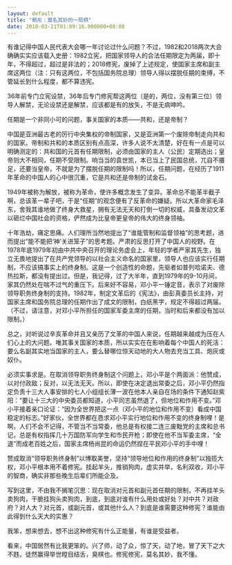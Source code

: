 ```yaml
---
layout: default
title: "鲍彤：莫名其妙的一局棋"
date: 2018-03-21T01:09:16.000000+08:00
---
```


有谁记得中国人民代表大会哪一年讨论过什么问题？不过，1982和2018两次大会确确实实应该载入史册：1982立宪，把国家领导人的合法任期限定为两届，即十年，不得超过，超过是非法的；2018修宪，废掉了上述规定，使国家主席和副主席这两位（注：只有这两位，不包括国务院总理）领导人得以摆脱任期的束缚，不管延长到什么程度，都不算违宪。

36年前专门立宪设禁，36年后专门修宪帮这两位（是的，两位，没有第三位）领导人解禁，无论设禁还是解禁，应该都是有的放矢，不是无病呻吟。

任期是一个非同小可的问题，事关国家的本质——共和，还是帝制？

中国是亚洲最古老的厉行中央集权的帝制国家，又是亚洲第一个废除帝制走向共和的国家。帝制和共和的本质区别有点高深，许多人说不太清楚，好在有一点是可以明确测定的：共和国的元首有任期限制，必须由国家的主人（公民）定期选出；皇帝则大不相同，任期不受限制。响当当的袁世凯，本已当上了民国总统，兀自不餍足，还要当皇帝，不就是为了摆脱任期的限制吗！所以，任期问题，在经历了1911年革命的中国人的心中很沉重，它是共和还是帝制的试金石。

1949年被称为解放，被称为革命，使许多概念发生了变异。革命总不能革半截子啊，总该革一辈子吧，于是“任期”的观念便有了反革命的嫌疑。所以大革命家毛泽东，舍我其谁地做了终身大救星，拥有无法无天和打倒一切的权威，具备发动文革以砸烂中国社会的资格，俨然成为比皇帝更皇帝的伟大的终身领袖。

十年浩劫，痛定思痛。人们理所当然地提出了“谁能管制和监督领袖”的思考题，进而提出“能不能把‘神’关进笼子”的思考题。严肃的反思打开了中国人的视野。在1978年底1979年初由中共中央召开的理论务虚会上，年轻的学者严家其先生，独立无畏地提出了在共产党领导的以社会主义命名的国家里，领导人也应该实行任期制，不应该搞事实上的终身制。这是一个创造性的命题，先驱者如普列哈诺夫、德热拉斯，都没有提出过。但是，我记得，过了大半年，直到1979年的9-10月间，家其仍然处在喘不过气的重压下。后来好不容易，邓小平一锤定音，表示了对废除领导职务终身制的支持。1982年，制定文革后的《宪法》，由彭真委员长主持，对国家主席和国务院总理的任期作出了成文的限制，白纸黑字，规定不得超过两届。（不过，请注意，对邓小平所担任的国家军委主席的任期，当时和后来都没有加以限制。）

总之，对听说过辛亥革命并且又亲历了文革的中国人来说，任期越来越成为压在人们心上的大问题。唯其事关国家的本质，所以实实在在影响着每个中国人的死活：要么名副其实地当国家的主人，要么替哪位惊天动地的大人物去充当工具、炮灰或奴仆。

必须实事求是。在取消领导职务终身制这个问题上，邓小平是个两面派：他赞成，以对付政敌；反对，以无法无天。所以，即使在决定退出常委之后，邓小平仍然指定负责十三大人事安排的七人小组组长薄一波在他本人亲自在场的条件下通知赵紫阳：“要让十三大的中央委员都知道，小平同志虽然退了，但地位和作用不变。”邓小平接着亲口论证：“因为全世界把这一点（邓小平的地位和作用不变）看成中国稳定的标志。”好家伙，全世界都在恳求邓小平实行地位和作用不变的终身制哩！是啊，人们不会不记得，不管当不当常委，他总是有权接二连三废黜党的主席和总书记，总是有权指挥几十万国防军向学生和市民开枪；即使在他不当军委主席，“全退”而成老百姓之后，国家主席杨尚昆的命运仍然捏在平民邓小平的手中哩！

赞成取消“领导职务终身制”以博取美誉，坚持“领导地位和作用的终身制”以独揽大权，邓小平根本用不着修宪。挂起羊头，推销狗肉，虚实并举，名利双收，邓小平的智商，确实非那些晚生后辈们所能企及。

写到这里，不由我不搁笔沉思：现在取消对元首和副元首任期的限制，不再挂羊头卖狗肉，干脆挂狗头卖狗肉，到底，到底对谁有什么用处或好处？对中共？对政府？对人大？对元首，或副元首，或其他什么人？到底是谁需要这种修宪？谁能由此得到什么天大的实惠？

我笨，想来想去，想不出这种修宪有什么正能量，有谁是受益者。

看来，中国居然有比我更笨的。兴了师，动了众，惊了天，动了地，冒了天下之大不韪，徒然赢得举世瞠目结舌，臭棋也。修宪修宪，莫名其妙，我不懂。

